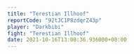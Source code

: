 ```yaml
---
title: "Terestian Illhoof"
reportCode: "92tJC1P8zdqrZ43p"
player: "Darkbibi"
fight: "Terestian Illhoof"
date: 2021-10-16T13:08:36.936000+00:00
---
```

